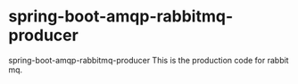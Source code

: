 # spring-boot-amqp-rabbitmq-producer
spring-boot-amqp-rabbitmq-producer
This is the production code for rabbit mq.

